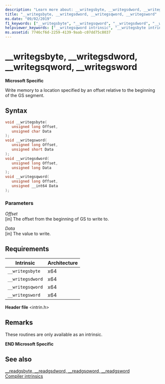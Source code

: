 ```yaml
---
description: "Learn more about: __writegsbyte, __writegsdword, __writegsqword, __writegsword"
title: "__writegsbyte, __writegsdword, __writegsqword, __writegsword"
ms.date: "09/02/2019"
f1_keywords: ["__writegsbyte", "__writegsqword", "__writegsdword", "__writegsword"]
helpviewer_keywords: ["__writegsqword intrinsic", "__writegsbyte intrinsic", "__writegsword intrinsic", "__writegsdword intrinsic"]
ms.assetid: 7746cf6d-2259-4139-9aab-c07dd75c8037
---
```

# __writegsbyte, __writegsdword, __writegsqword, __writegsword

**Microsoft Specific**

Write memory to a location specified by an offset relative to the beginning of the GS segment.

## Syntax

```C
void __writegsbyte(
   unsigned long Offset,
   unsigned char Data
);
void __writegsword(
   unsigned long Offset,
   unsigned short Data
);
void __writegsdword(
   unsigned long Offset,
   unsigned long Data
);
void __writegsqword(
   unsigned long Offset,
   unsigned __int64 Data
);
```

### Parameters

*Offset*\
[in] The offset from the beginning of GS to write to.

*Data*\
[in] The value to write.

## Requirements

|Intrinsic|Architecture|
|---------------|------------------|
|`__writegsbyte`|x64|
|`__writegsdword`|x64|
|`__writegsqword`|x64|
|`__writegsword`|x64|

**Header file** \<intrin.h>

## Remarks

These routines are only available as an intrinsic.

**END Microsoft Specific**

## See also

[__readgsbyte, \__readgsdword, \__readgsqword, \__readgsword](../intrinsics/readgsbyte-readgsdword-readgsqword-readgsword.md)\
[Compiler intrinsics](../intrinsics/compiler-intrinsics.md)

